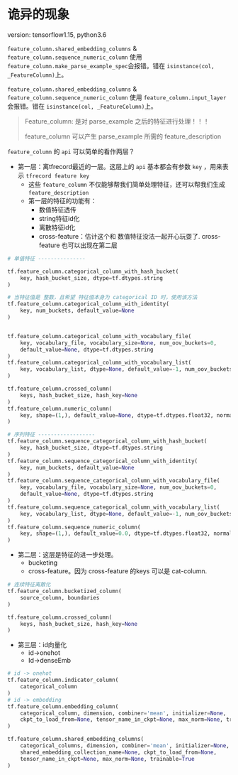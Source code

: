 # 诡异的现象
version: tensorflow1.15, python3.6

`feature_column.shared_embedding_columns` & `feature_column.sequence_numeric_column` 使用 `feature_column.make_parse_example_spec`会报错。错在 `isinstance(col, _FeatureColumn)`上。

`feature_column.shared_embedding_columns` & `feature_column.sequence_numeric_column` 使用 `feature_column.input_layer`会报错。错在 `isinstance(col, _FeatureColumn)`上。



> Feature_column: 是对 parse_example 之后的特征进行处理！！！
>
> feature_column 可以产生 parse_example 所需的 feature_description



`feature_column` 的 `api` 可以简单的看作两层？

* 第一层：离tfrecord最近的一层。这层上的 `api` 基本都会有参数 `key` ，用来表示 `tfrecord feature key`
  * 这些 `feature_column` 不仅能够帮我们简单处理特征，还可以帮我们生成 `feature_description`
  * 第一层的特征的功能有：
    * 数值特征透传
    * string特征id化
    * 离散特征id化
    * cross-feature：估计这个和 数值特征没法一起开心玩耍了. cross-feature 也可以出现在第二层

```python
# 单值特征 ---------------

tf.feature_column.categorical_column_with_hash_bucket(
    key, hash_bucket_size, dtype=tf.dtypes.string
)

# 当特征值是 整数，且希望 特征值本身为 categorical ID 时，使用该方法
tf.feature_column.categorical_column_with_identity(
    key, num_buckets, default_value=None
)


tf.feature_column.categorical_column_with_vocabulary_file(
    key, vocabulary_file, vocabulary_size=None, num_oov_buckets=0,
    default_value=None, dtype=tf.dtypes.string
)
tf.feature_column.categorical_column_with_vocabulary_list(
    key, vocabulary_list, dtype=None, default_value=-1, num_oov_buckets=0
)

tf.feature_column.crossed_column(
    keys, hash_bucket_size, hash_key=None
)
tf.feature_column.numeric_column(
    key, shape=(1,), default_value=None, dtype=tf.dtypes.float32, normalizer_fn=None
)

# 序列特征 ------------------
tf.feature_column.sequence_categorical_column_with_hash_bucket(
    key, hash_bucket_size, dtype=tf.dtypes.string
)
tf.feature_column.sequence_categorical_column_with_identity(
    key, num_buckets, default_value=None
)
tf.feature_column.sequence_categorical_column_with_vocabulary_file(
    key, vocabulary_file, vocabulary_size=None, num_oov_buckets=0,
    default_value=None, dtype=tf.dtypes.string
)
tf.feature_column.sequence_categorical_column_with_vocabulary_list(
    key, vocabulary_list, dtype=None, default_value=-1, num_oov_buckets=0
)
tf.feature_column.sequence_numeric_column(
    key, shape=(1,), default_value=0.0, dtype=tf.dtypes.float32, normalizer_fn=None
)
```

* 第二层：这层是特征的进一步处理。
  * bucketing
  * cross-feature。因为 cross-feature 的keys 可以是 cat-column. 

```python
# 连续特征离散化
tf.feature_column.bucketized_column(
    source_column, boundaries
)

tf.feature_column.crossed_column(
    keys, hash_bucket_size, hash_key=None
)
```

* 第三层：id向量化
  * id->onehot
  * Id->denseEmb

```python
# id -> onehot
tf.feature_column.indicator_column(
    categorical_column
)
# id -> embedding
tf.feature_column.embedding_column(
    categorical_column, dimension, combiner='mean', initializer=None,
    ckpt_to_load_from=None, tensor_name_in_ckpt=None, max_norm=None, trainable=True
)

tf.feature_column.shared_embedding_columns(
    categorical_columns, dimension, combiner='mean', initializer=None,
    shared_embedding_collection_name=None, ckpt_to_load_from=None,
    tensor_name_in_ckpt=None, max_norm=None, trainable=True
)
```

